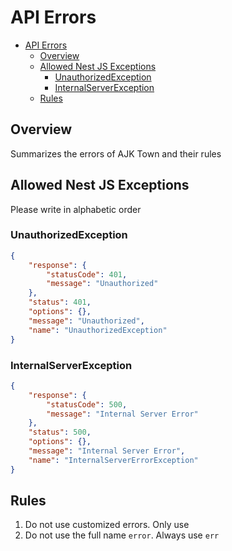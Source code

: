# API Errors

<!-- TOC -->

- [API Errors](#api-errors)
  - [Overview](#overview)
  - [Allowed Nest JS Exceptions](#allowed-nest-js-exceptions)
    - [UnauthorizedException](#unauthorizedexception)
    - [InternalServerException](#internalserverexception)
  - [Rules](#rules)

<!-- /TOC -->

## Overview

Summarizes the errors of AJK Town and their rules

## Allowed Nest JS Exceptions

Please write in alphabetic order

### UnauthorizedException
```json
{
    "response": {
        "statusCode": 401,
        "message": "Unauthorized"
    },
    "status": 401,
    "options": {},
    "message": "Unauthorized",
    "name": "UnauthorizedException"
}
```

### InternalServerException

```json
{
    "response": {
        "statusCode": 500,
        "message": "Internal Server Error"
    },
    "status": 500,
    "options": {},
    "message": "Internal Server Error",
    "name": "InternalServerErrorException"
}
```

## Rules

1. Do not use customized errors. Only use 
1. Do not use the full name `error`. Always use `err`